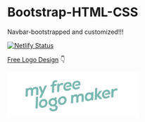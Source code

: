# Bootstrap-HTML-CSS

Navbar-bootstrapped and customized!!!

[![Netlify Status](https://api.netlify.com/api/v1/badges/92abebd7-abfc-401a-b803-ee7aa206c87a/deploy-status)](https://codeforfun005.netlify.app/)

[Free Logo Design](https://www.freelogodesign.org/) 
                          👇
                          
<a href="https://myfreelogomaker.com/"><img src="https://github.com/Sacsam005/Bootstrap-HTML-CSS/blob/main/logo%20maker.png?raw=true" width="300px" height=100px></a>

